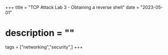 +++
title = "TCP Attack Lab 3 - Obtaining a reverse shell"
date = "2023-05-01"
# description = ""

tags = ["networking","security",]
+++

